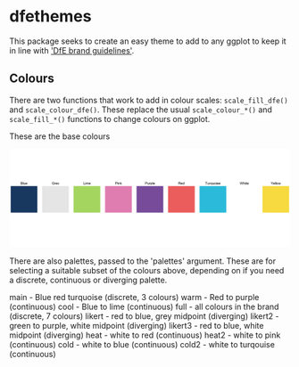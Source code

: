 # dfethemes

This package seeks to create an easy theme to add to any ggplot to keep it in line with ['DfE brand guidelines'](https://educationgovuk.sharepoint.com/sites/how-do-i/SitePages/communications-how-to-use-branding-in-the-department-and-its-executive-agencies.aspx?xsdata=MDV8MDF8fGFkNzQzOGRkZWUwNjQ5NWRlOTIwMDhkYWJjMmE0ZTQ1fGZhZDI3N2M5YzYwYTRkYTFiNWYzYjNiOGIzNGE4MmY5fDF8MHw2MzgwMjkxODcxMTQxOTkzMjh8R29vZHxWR1ZoYlhOVFpXTjFjbWwwZVZObGNuWnBZMlY4ZXlKV0lqb2lNQzR3TGpBd01EQWlMQ0pRSWpvaVYybHVNeklpTENKQlRpSTZJazkwYUdWeUlpd2lWMVFpT2pFeGZRPT18MXxNVGs2TXpFeFpXTXlaVFJrTkRaaU5HUmtNemhtTUdRMk1XWXdOV1ppT1RNek9ETkFkR2h5WldGa0xuTnJlWEJsfHw%3D&sdata=YzJ6TWJBT0Z1cXduTUhsenZIQ1E5VzUrSjM2Q3lDZlN1TWRvZlNvdWhYMD0%3D#using-the-brand).

## Colours

There are two functions that work to add in colour scales: `scale_fill_dfe()` and `scale_colour_dfe()`. These replace the usual `scale_colour_*()` and `scale_fill_*()` functions to change colours on ggplot. 

These are the base colours

<img src="/assets/dfe_colour_palette.png">


There are also palettes, passed to the 'palettes' argument. These are for selecting a suitable subset of the colours above, depending on if you need a discrete, continuous or diverging palette.

main - Blue red turquoise (discrete, 3 colours)
warm - Red to purple (continuous)
cool - Blue to lime (continuous)
full - all colours in the brand (discrete, 7 colours)
likert - red to blue, grey midpoint (diverging)
likert2 - green to purple, white midpoint (diverging)
likert3 -  red to blue, white midpoint (diverging)
heat - white to red (continuous)
heat2 - white to pink (continuous)
cold - white to blue (continuous)
cold2 - white to turqouise (continuous)









